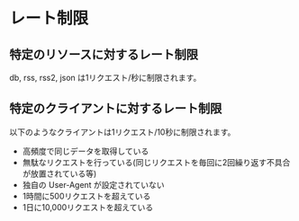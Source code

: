 # レート制限

## 特定のリソースに対するレート制限

db, rss, rss2, json は1リクエスト/秒に制限されます。  


## 特定のクライアントに対するレート制限

以下のようなクライアントは1リクエスト/10秒に制限されます。

- 高頻度で同じデータを取得している
- 無駄なリクエストを行っている(同じリクエストを毎回に2回繰り返す不具合が放置されている等)
- 独自の User-Agent が設定されていない
- 1時間に500リクエストを超えている
- 1日に10,000リクエストを超えている

